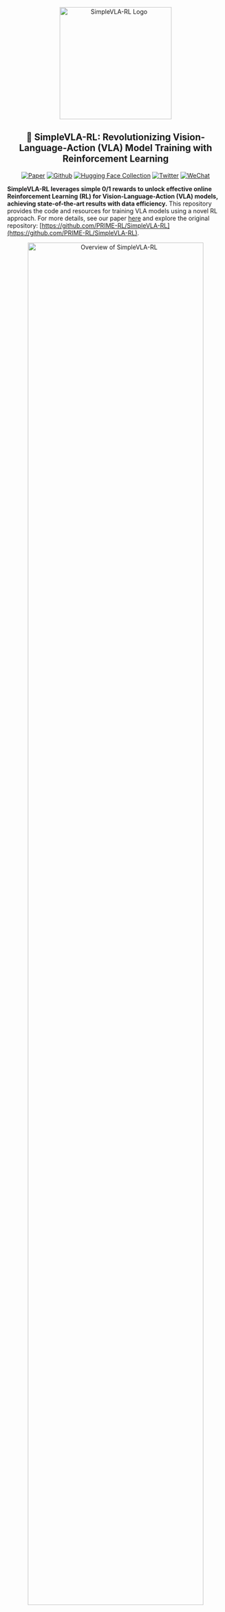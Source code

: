 <div align="center">

<img src="figs/logo.png" width="260" alt="SimpleVLA-RL Logo"/>

## 🚀 SimpleVLA-RL: Revolutionizing Vision-Language-Action (VLA) Model Training with Reinforcement Learning

[![Paper](https://img.shields.io/badge/Paper-A42C25?style=for-the-badge&logo=arxiv&logoColor=white)](https://arxiv.org/abs/2509.09674) [![Github](https://img.shields.io/badge/SimpleVLA--RL-000000?style=for-the-badge&logo=github&logoColor=white)](https://github.com/PRIME-RL/SimpleVLA-RL) [![Hugging Face Collection](https://img.shields.io/badge/Models-fcd022?style=for-the-badge&logo=huggingface&logoColor=000)](https://huggingface.co/collections/Haozhan72/simplevla-rl-6833311430cd9df52aeb1f86) [![Twitter](https://img.shields.io/badge/Twitter-%23000000.svg?style=for-the-badge&logo=x&logoColor=white)](https://x.com/stingning/status/1927770654385860804) [![WeChat](https://img.shields.io/badge/WeChat--Group-07C160?style=for-the-badge&logo=wechat&logoColor=white)](figs/wechat-group.png)

</div>

**SimpleVLA-RL leverages simple 0/1 rewards to unlock effective online Reinforcement Learning (RL) for Vision-Language-Action (VLA) models, achieving state-of-the-art results with data efficiency.**  This repository provides the code and resources for training VLA models using a novel RL approach. For more details, see our paper [here](https://arxiv.org/abs/2509.09674) and explore the original repository: [https://github.com/PRIME-RL/SimpleVLA-RL](https://github.com/PRIME-RL/SimpleVLA-RL).

<div align="center">
<img src="figs/teaser.png" alt="Overview of SimpleVLA-RL" width="90%" />

Overview of **SimpleVLA-RL**. SimpleVLA-RL is an efficient RL framework for VLA that improves long-horizon planning under data scarcity, outperforms SFT in simulation and real-world tasks, reveals a “pushcut” new-action phenomenon, and strengthens spatial/object/goal generalization.
</div>

## Key Features

*   **Efficient RL Framework:** Enables effective online RL for VLA models using simple 0/1 rewards.
*   **Improved Data Efficiency:**  Outperforms Supervised Fine-Tuning (SFT) with significantly fewer training examples.
*   **State-of-the-Art Performance:** Achieves new state-of-the-art results on the LIBERO benchmark.
*   **Enhanced Generalization:** Improves spatial, object, and goal generalization capabilities.
*   **"Pushcut" Phenomenon:** Reveals a novel action phenomenon in VLA models.

## 🎉 News

*   **[2025-09-12]** Paper Release: Check out the SimpleVLA-RL paper on arXiv: [https://arxiv.org/abs/2509.09674](https://arxiv.org/abs/2509.09674).
*   **[2025-05-27]** Code Release:  The code for SimpleVLA-RL is now available.

## 📖 Overview

SimpleVLA-RL presents a streamlined approach to online Reinforcement Learning (RL) for Vision-Language-Action (VLA) models. It uses only outcome-level 0/1 rule-based reward signals directly from simulation environments, offering a simple yet powerful method to train VLA models.

<div align="center">
<img src="figs/simplevla-rl.png" alt="Overview of SimpleVLA-RL" width="90%" />
</div>

## 📃 Main Results

SimpleVLA-RL significantly boosts the performance of OpenVLA-OFT on the LIBERO benchmark. It achieves a score of **97.6 points** on LIBERO-Long, setting a new standard. Notably, starting from a cold-start SFT with just one trajectory per task, SimpleVLA-RL elevates OpenVLA-OFT performance from 17.3 to 91.7, a remarkable **74.4-point (430.1%) improvement**.

<div align="center">
<img src="figs/main.png" alt="Main Results of SimpleVLA-RL" width="90%" />
</div>

## ✨ Getting Started

### 1. Environment Setup

SimpleVLA-RL builds upon [veRL](https://verl.readthedocs.io/en/latest/start/install.html). Follow these steps to set up the environment, including the Vision-Language-Action (VLA) model:

*   **Install veRL:** Follow the official veRL installation guide [here](https://verl.readthedocs.io/en/latest/start/install.html).
*   **Install OpenVLA-OFT:**  Set up OpenVLA-OFT according to the instructions in the [OpenVLA-OFT repository](https://github.com/moojink/openvla-oft).

### 2. Prepare the SFT Model

You will need a Supervised Fine-Tuning (SFT) VLA model. Options include:

*   **OpenVLA-OFT SFT Models:** Download from the [SimpleVLA-RL Collection](https://huggingface.co/collections/Haozhan72/simplevla-rl-6833311430cd9df52aeb1f86). Available models:  
    *   `libero-10 traj1 SFT`
    *   `libero-10 trajall SFT`
*   **OpenVLA SFT Models:**  Download from [here](https://huggingface.co/openvla).
*   **Other Models:** You may need to fine-tune these yourself.

### 3. Training with SimpleVLA-RL

Before running the training script:

*   **Set WandB API Key:** Update the `WANDB_API_KEY` in `SimpleVLA-RL/align.json` with your API key.
*   **Modify Key Variables:** Adjust these variables in `examples/run_openvla_oft_rl.sh`:
    *   `WANDB_API_KEY`: Your WandB API key.
    *   `EXPERIMENT_NAME`: The experiment name.
    *   `SFT_MODEL_PATH`: Path to your SFT model.
    *   `CKPT_PATH`: Checkpoint save path.
    *   `DATASET_NAME`: Dataset options (e.g., `libero_10`).
    *   `ALIGN_PATH`: Path to `SimpleVLA-RL/align.json`.
    *   `NUM_GPUS`: GPUs per node.
    *   `NUM_NODES`: Number of nodes.

    > [!NOTE]
    > - Tested configurations: Single-node (`NUM_NODES=1`, `NUM_GPUS=8`) and multi-node (`NUM_NODES=2`, `NUM_GPUS=8`) setups.
    > - Driver version: `470.161.03`, CUDA version: `12.4`.

*   **Run RL Training:** Use the following command:

    ```bash
    bash examples/run_openvla_oft_rl.sh
    ```

### 4. Evaluation

To evaluate, set `trainer.val_only=True` in `examples/run_openvla_oft_rl.sh` and run the same script.

## 🌻 Acknowledgement

SimpleVLA-RL is developed based on [veRL](https://github.com/volcengine/verl), [OpenVLA-OFT](https://github.com/moojink/openvla-oft), and [PRIME](https://github.com/PRIME-RL/PRIME). We appreciate their contributions!

## 📨 Contact

*   Haozhan Li: zhan72426@gmail.com
*   Ning Ding: dingning@mail.tsinghua.edu.cn

## 📝 TODO

*   **Models:**
    *   ✅ Support OpenVLA and OpenVLA-OFT
    *   ⏳ Support Pi0 fast tokenizer
*   **Benchmarks:**
    *   ✅ Support LIBERO benchmark
    *   ⏳ Support RoboTwin benchmark

## 🎈 Citation

If SimpleVLA-RL is helpful, cite us:

```bibtex
@article{li2025simplevla,
  title={SimpleVLA-RL: Scaling VLA Training via Reinforcement Learning},
  author={Li, Haozhan and Zuo, Yuxin and Yu, Jiale and Zhang, Yuhao and Yang, Zhaohui and Zhang, Kaiyan and Zhu, Xuekai and Zhang, Yuchen and Chen, Tianxing and Cui, Ganqu and others},
  journal={arXiv preprint arXiv:2509.09674},
  year={2025}
}
```